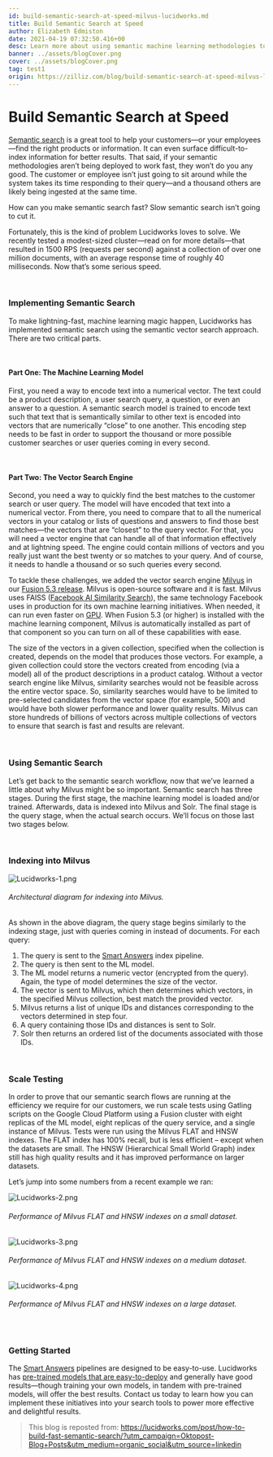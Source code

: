 ```yaml
---
id: build-semantic-search-at-speed-milvus-lucidworks.md
title: Build Semantic Search at Speed
author: Elizabeth Edmiston
date: 2021-04-19 07:32:50.416+00
desc: Learn more about using semantic machine learning methodologies to power more relevant search results across your organization.
banner: ../assets/blogCover.png
cover: ../assets/blogCover.png
tag: test1
origin: https://zilliz.com/blog/build-semantic-search-at-speed-milvus-lucidworks
---
```

  
# Build Semantic Search at Speed
[Semantic search](https://lucidworks.com/post/what-is-semantic-search/) is a great tool to help your customers—or your employees—find the right products or information. It can even surface difficult-to-index information for better results. That said, if your semantic methodologies aren’t being deployed to work fast, they won’t do you any good. The customer or employee isn’t just going to sit around while the system takes its time responding to their query—and a thousand others are likely being ingested at the same time.

How can you make semantic search fast? Slow semantic search isn’t going to cut it.

Fortunately, this is the kind of problem Lucidworks loves to solve. We recently tested a modest-sized cluster—read on for more details—that resulted in 1500 RPS (requests per second) against a collection of over one million documents, with an average response time of roughly 40 milliseconds. Now that’s some serious speed.

<br/>

### Implementing Semantic Search
To make lightning-fast, machine learning magic happen, Lucidworks has implemented semantic search using the semantic vector search approach. There are two critical parts.

<br/>

#### Part One: The Machine Learning Model

First, you need a way to encode text into a numerical vector. The text could be a product description, a user search query, a question, or even an answer to a question. A semantic search model is trained to encode text such that text that is semantically similar to other text is encoded into vectors that are numerically “close” to one another. This encoding step needs to be fast in order to support the thousand or more possible customer searches or user queries coming in every second.

<br/>

#### Part Two: The Vector Search Engine
Second, you need a way to quickly find the best matches to the customer search or user query. The model will have encoded that text into a numerical vector. From there, you need to compare that to all the numerical vectors in your catalog or lists of questions and answers to find those best matches—the vectors that are “closest” to the query vector. For that, you will need a vector engine that can handle all of that information effectively and at lightning speed. The engine could contain millions of vectors and you really just want the best twenty or so matches to your query. And of course, it needs to handle a thousand or so such queries every second.

To tackle these challenges, we added the vector search engine [Milvus](https://doc.lucidworks.com/fusion/5.3/8821/milvus) in our [Fusion 5.3 release](https://lucidworks.com/post/enhance-personalization-efforts-with-new-features-in-fusion/). Milvus is open-source software and it is fast. Milvus uses FAISS ([Facebook AI Similarity Search](https://ai.facebook.com/tools/faiss/)), the same technology Facebook uses in production for its own machine learning initiatives. When needed, it can run even faster on [GPU](https://en.wikipedia.org/wiki/Graphics_processing_unit). When Fusion 5.3 (or higher) is installed with the machine learning component, Milvus is automatically installed as part of that component so you can turn on all of these capabilities with ease.

The size of the vectors in a given collection, specified when the collection is created, depends on the model that produces those vectors. For example, a given collection could store the vectors created from encoding (via a model) all of the product descriptions in a product catalog. Without a vector search engine like Milvus, similarity searches would not be feasible across the entire vector space. So, similarity searches would have to be limited to pre-selected candidates from the vector space (for example, 500) and would have both slower performance and lower quality results. Milvus can store hundreds of billions of vectors across multiple collections of vectors to ensure that search is fast and results are relevant.

<br/>

### Using Semantic Search

Let’s get back to the semantic search workflow, now that we’ve learned a little about why Milvus might be so important. Semantic search has three stages. During the first stage, the machine learning model is loaded and/or trained. Afterwards, data is indexed into Milvus and Solr. The final stage is the query stage, when the actual search occurs. We’ll focus on those last two stages below.

<br/>

### Indexing into Milvus
![Lucidworks-1.png](https://zilliz-cms.s3.us-west-2.amazonaws.com/Lucidworks_1_47a9221723.png)
###### *Architectural diagram for indexing into Milvus.*

As shown in the above diagram, the query stage begins similarly to the indexing stage, just with queries coming in instead of documents. For each query:

1. The query is sent to the [Smart Answers](https://lucidworks.com/products/smart-answers/) index pipeline.
2. The query is then sent to the ML model.
3. The ML model returns a numeric vector (encrypted from the query). Again, the type of model determines the size of the vector.
4. The vector is sent to Milvus, which then determines which vectors, in the specified Milvus collection, best match the provided vector.
5. Milvus returns a list of unique IDs and distances corresponding to the vectors determined in step four.
6. A query containing those IDs and distances is sent to Solr.
7. Solr then returns an ordered list of the documents associated with those IDs.

<br/>

### Scale Testing
In order to prove that our semantic search flows are running at the efficiency we require for our customers, we run scale tests using Gatling scripts on the Google Cloud Platform using a Fusion cluster with eight replicas of the ML model, eight replicas of the query service, and a single instance of Milvus. Tests were run using the Milvus FLAT and HNSW indexes. The FLAT index has 100% recall, but is less efficient – except when the datasets are small. The HNSW (Hierarchical Small World Graph) index still has high quality results and it has improved performance on larger datasets.

Let’s jump into some numbers from a recent example we ran:

![Lucidworks-2.png](https://zilliz-cms.s3.us-west-2.amazonaws.com/Lucidworks_2_3162113560.png)
###### *Performance of Milvus FLAT and HNSW indexes on a small dataset.*

![Lucidworks-3.png](https://zilliz-cms.s3.us-west-2.amazonaws.com/Lucidworks_3_3dc17f0ed8.png)
###### *Performance of Milvus FLAT and HNSW indexes on a medium dataset.*

![Lucidworks-4.png](https://zilliz-cms.s3.us-west-2.amazonaws.com/Lucidworks_4_8a6edd2f59.png)
###### *Performance of Milvus FLAT and HNSW indexes on a large dataset.*

<br/>

### Getting Started

The [Smart Answers](https://lucidworks.com/products/smart-answers/) pipelines are designed to be easy-to-use. Lucidworks has [pre-trained models that are easy-to-deploy](https://doc.lucidworks.com/how-to/734/set-up-a-pre-trained-cold-start-model-for-smart-answers) and generally have good results—though training your own models, in tandem with pre-trained models, will offer the best results. Contact us today to learn how you can implement these initiatives into your search tools to power more effective and delightful results.


> This blog is reposted from: https://lucidworks.com/post/how-to-build-fast-semantic-search/?utm_campaign=Oktopost-Blog+Posts&utm_medium=organic_social&utm_source=linkedin

  
